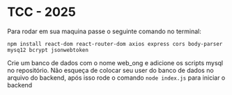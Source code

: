 # TCC - 2025 

Para rodar em sua maquina passe o seguinte comando no terminal:

```
npm install react-dom react-router-dom axios express cors body-parser mysq12 bcrypt jsonwebtoken
```

Crie um banco de dados com o nome web_ong e adicione os scripts mysql no repositório. Não esqueça de colocar seu user do banco de dados no arquivo do backend, após isso rode o comando ``` node index.js ``` para iniciar o backend

